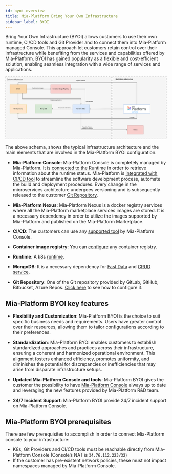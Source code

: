 ```yaml
---
id: byoi-overview
title: Mia-Platform Bring Your Own Infrastructure
sidebar_label: BYOI 
---
```


Bring Your Own Infrastructure (BYOI) allows customers to use their own runtime, CI/CD tools and Git Provider and to connect them into Mia-Platform managed Console. This approach let customers retain control over their infrastructure while benefiting from the services and capabilities offered by Mia-Platform. BYOI has gained popularity as a flexible and cost-efficient solution, enabling seamless integration with a wide range of services and applications.

![byoi-schema](img/architecture-byoi.png)

The above schema, shows the typical infrastructure architecture and the main elements that are involved in the Mia-Platform BYOI configuration.

- **Mia-Platform Console**: Mia-Platform Console is completely managed by Mia-Platform. It is [connected to the Runtime](/development_suite/clusters-management/connect-and-manage-cluster.mdx#step-1-runtime-service) in order to retrieve information about the runtime status.
Mia-Platform is [integrated with CI/CD tool](/development_suite/set-up-infrastructure/configure-provider.mdx) to streamline the software development process, automate the build and deployment procedures.
Every change in the microservices architecture undergoes versioning and is subsequently released to the customer [Git Repository](/console/project-configuration/manage-runtime-environments/configure-a-new-environment.mdx#setup-git-provider).

- **Mia-Platform Nexus**: Mia-Platform Nexus is a docker registry services where all the Mia-Platform marketplace services images are stored. It is a necessary dependency in order to utilize the images supported by Mia-Platform and published on the Mia-Platform Marketplace.
  
- **CI/CD**: The customers can use any [supported tool](/development_suite/set-up-infrastructure/configure-provider.mdx#edit-cicd-tool) by Mia-Platform Console.
  
- **Container image registry**: You can [configure](/development_suite/company/configuration.mdx#example-configuration-3) any container registry.
  
- **Runtime**: A k8s [runtime](/development_suite/clusters-management/overview.md).
  
- **MongoDB**: It is a necessary dependency for [Fast Data](/fast_data/what_is_fast_data.md) and [CRUD service](/development_suite/api-console/api-design/crud_advanced.md#what-is-a-crud).
  
- **Git Repository**: One of the Git repository provided by  GitLab, GitHub, Bitbucket, Azure Repos. [Click here](/console/project-configuration/manage-runtime-environments/configure-a-new-environment.mdx#setup-git-provider) to see how to configure it.

## Mia-Platform BYOI key features

- **Flexibility and Customization**: Mia-Platform BYOI is the choice to suit specific business needs and requirements. Users have greater control over their resources, allowing them to tailor configurations according to their preferences.

- **Standardization**: Mia-Platform BYOI enables customers to establish standardized approaches and practices across their infrastructure, ensuring a coherent and harmonized operational environment. This alignment fosters enhanced efficiency, promotes uniformity, and diminishes the potential for discrepancies or inefficiencies that may arise from disparate infrastructure setups.

- **Updated Mia-Platform Console and tools**: Mia-Platform BYOI gives the customer the possibility to have [Mia-Platform Console](/development_suite/overview-dev-suite.md) always up to date and leveraging the new features provided by Mia-Platform R&D team.

- **24/7 Incident Support**: Mia-Platform BYOI provide 24/7 incident support on Mia-Platform Console.

## Mia-Platform BYOI prerequisites

There are few prerequisites to accomplish in order to connect Mia-Platform console to your infrastructure:

- K8s, Git Providers and CI/CD tools must be reachable directly from Mia-Platform Console (Console’s NAT is `34.76.112.223/32`)
- If the customer has pre-existent network policies, these must not impact namespaces managed by Mia-Platform Console.
